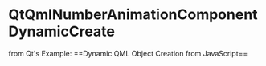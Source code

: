 # QtQmlNumberAnimationComponentDynamicCreate
from Qt's Example: ==Dynamic QML Object Creation from JavaScript==
